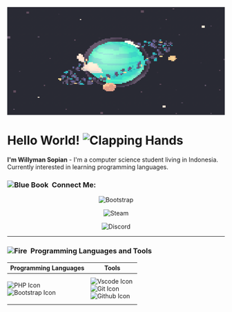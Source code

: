 <div align="center">
    <img src="https://github.com/willymansopian/willymansopian/blob/main/assets/img/planet.gif" alt="Dashboard" width="100%" height="250">
</div>

<h1> Hello World! <img src="https://raw.githubusercontent.com/Tarikul-Islam-Anik/Animated-Fluent-Emojis/master/Emojis/Hand%20gestures/Clapping%20Hands.png" alt="Clapping Hands" width="25" height="25" /> </h1>

<p><b>I'm Willyman Sopian</b> - I'm a computer science student living in Indonesia. Currently interested in learning programming languages.</p>

<h3>
    <img src="https://raw.githubusercontent.com/Tarikul-Islam-Anik/Animated-Fluent-Emojis/master/Emojis/Objects/Blue%20Book.png" alt="Blue Book" width="15" height="15" />&nbsp; Connect Me:
</h3>

<div align="center">

![Bootstrap](https://img.shields.io/badge/bootstrap-%23563D7C.svg?style=for-the-badge&logo=bootstrap&logoColor=white)

![Steam](https://img.shields.io/badge/steam-%23000000.svg?style=for-the-badge&logo=steam&logoColor=white)

![Discord](https://img.shields.io/badge/Discord-%235865F2.svg?style=for-the-badge&logo=discord&logoColor=white)

</div>

<hr>

<h3>
    <img src="https://raw.githubusercontent.com/Tarikul-Islam-Anik/Animated-Fluent-Emojis/master/Emojis/Travel%20and%20places/Fire.png" alt="Fire" width="15" height="15" />&nbsp; Programming Languages and Tools
</h3>
<table align="center">
    <thead>
        <tr>
            <th>Programming Languages</th>
            <th>Tools</th>
        </tr>
    </thead>
    <tbody>
        <tr>
            <td style="display:inline;">
                <div>
                    <img src="https://img.shields.io/badge/php-%23777BB4.svg?style=for-the-badge&logo=php&logoColor=white" alt="PHP Icon">&nbsp;
                </div>
                <div>
                    <img src="https://img.shields.io/badge/bootstrap-%23563D7C.svg?style=for-the-badge&logo=bootstrap&logoColor=white" alt="Bootstrap Icon">&nbsp;
                </div>                    
            </td>
            <td>
                <div>
                    <img src="https://img.shields.io/badge/Visual%20Studio%20Code-0078d7.svg?style=for-the-badge&logo=visual-studio-code&logoColor=white" alt="Vscode Icon">&nbsp;
                </div>
                <div>
                    <img src="https://img.shields.io/badge/git-%23F05033.svg?style=for-the-badge&logo=git&logoColor=white" alt="Git Icon">&nbsp;
                </div>
                <div>
                    <img src="https://img.shields.io/badge/github-%23121011.svg?style=for-the-badge&logo=github logoColor=white" alt="Github Icon">&nbsp;
                </div>
            </td>
        </tr>
    </tbody>

</table>
